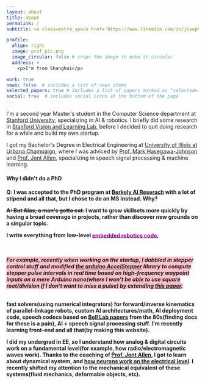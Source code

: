 ```yaml
---
layout: about
title: about
permalink: /
subtitle: <a class=extra_space href='https://www.linkedin.com/in/joseph-z-38023113b/'>Linkedin</a> <a class=extra_space href='https://scholar.google.com/citations?user=ss3SR9YAAAAJ&hl=en'>Google Scholar</a> <a class=extra_space href='https://github.com/JunzheJosephZhu'>Github</a> <a href=# class="collapsible extra_space">Wechat</a> <a class="content">josephz2000</a> 

profile:
  align: right
  image: prof_pic.png
  image_circular: false # crops the image to make it circular
  address: >
    <p>I'm from Shanghai</p>

work: true
news: false  # includes a list of news items
selected_papers: true # includes a list of papers marked as "selected={true}"
social: true  # includes social icons at the bottom of the page
---
```

I'm a second year Master's student in the Computer Science department at <a href="#">Stanford University</a>, specializing in AI & robotics. I briefly did some research in <a href="https://svl.stanford.edu/">Stanford Vision and Learning Lab</a>, before I decided to quit doing research for a while and build my own startup. 

I got my Bachelor's Degree in Electrical Engineering at <a href="https://en.wikipedia.org/wiki/University_of_Illinois_Urbana-Champaign">University of Illiois at Urbana Champaign</a>, where I was adviced by <a href="http://www.ifp.illinois.edu/~hasegawa/">Prof. Mark Hasegawa-Johnson</a> and <a href="https://www.youtube.com/watch?v=7u7vIZMoXXo">Prof. Jont Allen</a>, specializing in speech signal processing & machine learning.

<h4>Why I didn't do a PhD<h4>
<p><b>Q</b>: I was accepted to the PhD program at <a href="https://bair.berkeley.edu/">Berkely AI Reserach</a> with a lot of stipend and all that, but I chose to do an MS instead. Why?</p>
<p><s><b>A</b>: But Alas, a man's gotta eat.</s> I want to grow skillsets more quickly by having a broad coverage in projects, rather than discover new grounds on a singular topic.</p>

<p>I write everything from low-level <a style="padding-top: 200pt; margin-top: -200pt; color:purple;" id="embedded-code" href="#embedded-code" class="collapsible">embedded robotics code</a>,

 <i class="content" style="background-color:pink"><br><br>For example, recently when working on the startup, I dabbled in stepper control stuff and modified <a href="https://www.airspayce.com/mikem/arduino/AccelStepper/">the arduino AccelStepper</a> library to compute stepper pulse intervals in real time based on high-frequency waypoint inputs on a mere Arduino nano(where I won't be able to use square root/division if I don't want to miss a pulse) by extending <a href="https://www.embedded.com/generate-stepper-motor-speed-profiles-in-real-time/">this paper</a>. <br><br> </i>
 
 fast solvers(using numerical integrators) for forward/inverse kinematics of parallel-linkage robots, custom AI architectures/math, AI deployment code, speech codecs based on <a href="https://www.researchgate.net/publication/3999091_Code-excited_Linear_Prediction_CELP_High_Quality_Speech_at_Very_Low_Bit_Rates"> Bell Lab papers</a> from the 80s(finding docs for these is a pain), AI + speech signal processing stuff. I'm recently learning front-end and all that(by making this website).</p>
 <p> I did my undergrad in EE, so I understand how analog & digital circuits work on a fundamental level(for example, how radio/electromagnetic waves work). Thanks to the coaching of <a href="https://math.illinois.edu/resources/department-resources/syllabus-math-487">Prof. Jont Allen</a>, I got to learn about dynamical system, and <a href="https://auditorymodels.org/index.php?n=Courses.ECE498-ECENeuroScience-S21">how neurons work on the electrical level</a>. I recently shifted my attention to the mechanical equivalent of these systems(fluid mechanics, deformable objects, etc).</p>


